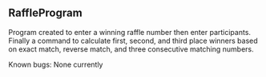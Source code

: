## RaffleProgram

Program created to enter a winning raffle number then enter participants. Finally a command to calculate first, second, and third place winners based on exact match, reverse match, and three consecutive matching numbers.

Known bugs:
None currently
